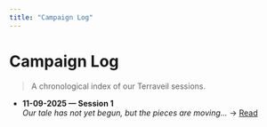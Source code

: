 ```yaml
---
title: "Campaign Log"
---
```


# Campaign Log

> A chronological index of our Terraveil sessions.

<!-- sessions:start -->

- **11-09-2025 — Session 1**  
  _Our tale has not yet begun, but the pieces are moving…_ → [Read](Session-1.md)

<!-- sessions:end -->
